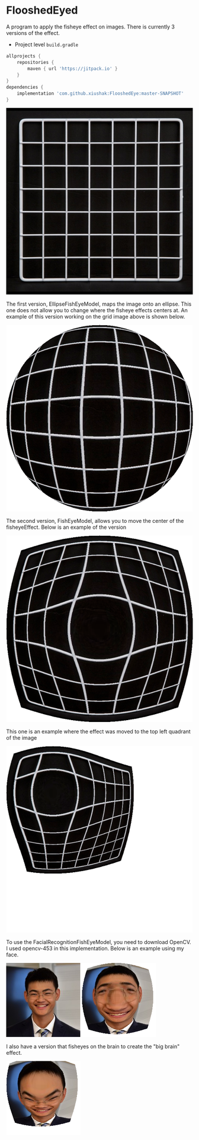 # FlooshedEyed

A program to apply the fisheye effect on images. There is currently 3 versions of the effect.

- Project level `build.gradle`

```gradle
allprojects {
    repositories {
        maven { url 'https://jitpack.io' }
    }
}
dependencies {
    implementation 'com.github.xiushak:FlooshedEye:master-SNAPSHOT'
}
```

![alt text](grid.jpg?raw=true)

The first version, EllipseFishEyeModel, maps the image onto an ellipse. This one does not allow you
to change where the fisheye effects centers at. An example of this version working on the grid image
above is shown below.

![alt text](ellipseFisheyeGrid.png?raw=true)

The second version, FishEyeModel, allows you to move the center of the fisheyeEffect. Below is an
example of the version

![alt text](FisheyeGrid.png?raw=true)

This one is an example where the effect was moved to the top left quadrant of the image

![alt text](movedFisheyeGrid.png?raw=true)

To use the FacialRecognitionFishEyeModel, you need to download OpenCV. I used opencv-453 in this
implementation. Below is an example using my face.

![alt_text](face.jpg?raw=true)
![alt text](faceFisheye.png?raw=true)

I also have a version that fisheyes on the brain to create the "big brain" effect.

![alt_text](faceFisheyeBrain.png?raw=true)
